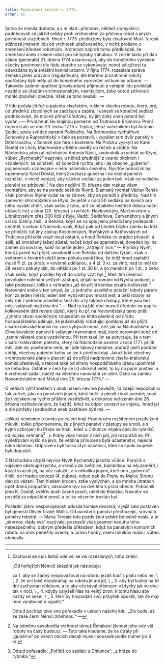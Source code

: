 ```yaml
---
title: Pozdvižení selské r. 1775.
order: 45
---
```

Sotva že minula drahota, a s ní hlad i přímorek, někteří zlomyslníci podněcovati se jali lid selský proti vrchnostem za příčinou robot a jiných povinností služebních. Hned r. 1773. předloženy byly císařovně Marii Teresii stížnosti jménem lidu od vrchnosti utlačovaného, v nichž prošeno o zmenšení břemen robotních. Vrchnosti naproti tomu předkládali, že zmenšení aneb zrušení robot pro ně byloby záhubou. V zniklé takto při dán zákon (generale) 21. dubna 1774 ustanovující, aby do konečného vynešení všecky povinnosti dle řádu starého se vykonávaly; neboť záležitost ta odevzdána byla zvláštní komisi urbarní. V říjnu 1774. rozeslala správa zemská jakés pravidlo (regulativum), dle kterého prozatímně roboty spořádány býti měly až do konečného vyrovnání od komise urbarní. — Takovéto zatímní opatření (provisorium) přijmouti a veřejně lidu prohlásiti nezdálo se úřadům vrchnostenským, namítajícím, žeby odtud zniknouti mohlo zbouření obecné. Však se toho neubáli. —

V lidu počala jíti řeč o patentu císařském, rušícím všecku robotu, který, prý, od úředníků zlovolných se zadržuje a zapírá; i usnesli se konečně sedláci podněcováni, že mocně přinutí úředníky, by jim zlatý onen patent byl vydán.: — První hnutí šlo krajinou pomezní od Trutnova k Brúmovu. První rocení stalo se dne 23. ledna 1775 v Teplici, jehož náčelníkem byl Antonín Seidel, spolu svůdce panství Polického. Na Brúmovsku rychtářové Šonovský a Ruprechtický v čelo se postavili, i vypálen tam dvůr panský v Dittersbachu, v Šonově pak fara s kostelem. Na Policku vyskytl se Karel Dostál ze Lhoty Machovské v Bílém usedlý co řečník a vůdce. Na Náchodsku převzal náčelnictví Antonín Nyvlt, svobodník a rychtář ve Rtyni, vůbec „Rychetský“ nazýván, u něhož přednější z vesnic okolních i vzdálených, se scházeli, až konečně rychtu jeho i jej obecně „guberno“ pojmenovali, uznávajíce v něm náčelníka českého. Nyvltův pobočník byl opomenutý Karel Dostál, kterýž rozkazy guberna i na okolní panství roznášel, v nichž vybízel, aby všickni sedláci za jeden byli, však od velikého plenění se zdržovali.[^120]  Na den nedělní 19. března dán rozkaz všem rychtářům, aby se na poradu sešli do Rtyně. Slatinský rychtář Václav Řehák však pominuv Rtyně vydal se na zámek, aby se poradil s úředníky. Nad tím zanevřeli shromáždění ve Rtyni, že ještě v noci 50 sedláků na koních pro něho vyslati chtěli, však sešlo z toho, anť se nějakého neštěstí dobou noční obávali; než z rána (20. března) s rychtáři: Havlovickým, Maršovským a Libnětovským přes 300 lidů z Kyje, Radčí, Sedloňova, Červenéhory a jiných vsí do Slatiny zašli, a Řeháka, když se na spis jemu předložený podepsati nechtěl, s sebou k Náchodu vzali, Když pak od Lhotek blízko zámku ku kříži se přiblížili, tuť jiný zástup Kosteleckých, Rtyňských a Batňovských od Trubijova přišedší vrazil mezi ostatní, a hned Řeháka co zrádce přepadli a sbili, až omráčený ležeti zůstal; načež když se spamatoval, doveden byl na zámek do kovárny, kdež ho ještě jeden „zštrejch' holí.“ — Rtyňský Nyvlt, kterýž právě byl přijel, osvobodil sice Řeháka od dalšího týrání, však s večerem v kovárně uložil jemu pokutu peněžitou, že totiž hned zaplatiti musil 11 zl. za útratu v kovárně udělanou, a 4 zl. 3 kr. za víno, nad to měl do 28 vesnic pokuty dát, do větších po 1 zl. 30 kr. a do menších po 1 zl.; z čeho však sešlo, když později Nyvlt do vazby vzat byl.[^121]  Mezi tím úředníci povolujíce nalehání sešlých zástupů, přijali narovnání od Nyvlta podané, a také podepsali, toliko s výhradou „až do přijití komise císařo-královské.“ Narovnání znělo v ten smysl, že „z jednoho usedlého potažní roboty párem koní za jeden měsíc jeden den vybývati povinností jest, a pěší roboty na celý rok z jednoho osedlého šest dní a ty takové chalupy, které jsou bez role, vybývati mají dva dni.“ — Nad to každé obci museli úředníci na papíru kolkovaném dáti revers (úpis), který ku př. na Novoměstsku takto zněl: „(jméno obce) společným sousedům se tímto písebně od úřadu hospodářského uděluje, že jedenkaždý robotující poddaný až do přijití císařokrálovské komisi nic více vybývati nemá, než jak na Náchodském a Chvalkovském panství k vybývání narovnáno mají, které narovnání sobě od „tamní některé obce vyzdvihnou. Při tom také jim se potvrzuje, že o tom císařo-královském patentu, který na Náchodské panství v roce 1771. přijíti měl, zde nic povědomo není, ani zde takový nemáme, anóbrž jestli poddaní chtějí, všechny patentní knihy se jim k přečtení dají. Jakož také všechny vrchnostenské platy k placení až do přijití nadpravené císařo-královské komisi přestávají, a takové také od strany hospodářského úřadu upomínati se nebudou. Ostatně v čem by se lid utisknut viděl, to by na papír postavil a k vrchnosti zadal, načež na všechno narovnání se učiní. Dáno na zámku Novoměstském nad Metují dne 25. března 1775.“ —

O větších výtržnostech v okolí našem nevíme povědíti; lid zdejší nepočínal si tak zuřivě, jako na panstvích jiných, kdež bořili a plenili zboží panské; snad že i vojskem na rychlo přišlým vystřízlivěl, a dokonce nařízením dne 26. března rozhlašovaným, že každý, kdož na odpor postaví se vojsku, ihned jat a dle potřeby i probodnut aneb zastřelen býti má. —

Jelikož nemíníme o tomto po celém kraji Hradeckém rozšířeném pozdvižení mluviti, toliko připomeneme, že z jiných panství v zástupy se srotili, a s kyjmi ozbrojeni ku Praze se hnali, kdež u Chlumce nějaká část do rybníků od vojska vehnána[^122] , u Prahy však mnozí z nich jati, jiní rozprášili se. Při vyšetřování vyšlo na jevo, že většina přinucena byla účastenství, nejedni bitím dohnáni. Odpraveni byli toliko čtyři náčelníci, kteří se spolu loupeže byli dopustili.

Z Náchodska utrpěl nejvíce Nyvlt Rychetský jakožto vůdce. Poručík s vojskem obstoupil rychtu, a vkročiv do světnice, bambitkou na něj zaměřil, i kázal svázati jej, na vůz naložiti, a s několika jinými, kteří ono „guberno“ činili, do Hradce odvezti (4. dubna); odtud pak do Prahy na Malou Stranu dán do vězení. Tam hladem krocen, stále vyslýchán, a po mnoha útratách opět domů propuštěn, odsouzen byv na dvě léta k práci obecní. Pobočník jeho K. Dostál, zvětřiv dosti časně prach, utekl do Kladska. Navrátiv se později za odpuštění prosil, a toliko vězením trestán byl.

Poslední jiskru nespokojenosti udusila komise dvorská, v jejíž čelo postaven byl generál Olivier hrabě Wallis. Od panství k panství přecházejíc, srovnala poměry robotní. — Maria Teresie toto pozdvižení selské bolestně nesla, a je „skvrnou vlády své“ nazývala; poznavší však pramen neduhu toho nebezpečného, dobrým předešla příkladem, když na panstvích komorních robotu na úrok peněžitý uvedla, a. právo honby, osení rolníkův hubící, vůbec obmezila.

-------------------

[^120]: Zachoval se opis lístků ode vsi ke vsi rozeslaných, toho znění:

    „Od hořejších Němců skázání jak následuje:
    
    za 1. aby se žádný neopovažoval na robotu jezdit buď z platu nebo ne, \\
      „ 2. že oni také nezabraňují na robotu jít ani jet, \\
      „ 3. aby byl každý na tří dni zachystán chlebem, a to aby očekával přistrojen vždycky jak ve dne tak v noci, \\
      „ 4. kdyby uslyšeli hlas na velký zvon, k tomu hlasu aby každý se sešel, \\
      „ 5. kteří by hospodáři svůj příbytek opustili, tak že mají moc vyrabovat a vypálit.“
    
    Odtud pochází také ono pořekadlo v ustech našeho lidu: „Zle bude, až se zase černí Němci zdvihnou.“ —

[^121]: Na odměnu osvobodila vrchnost témuž Řehákovi živnost jeho ode vší roboty na časy budoucí. —
    Tuto také klademe, že na útraty při „gubernu“ po všech obcích dávati museli sousedé podle numer po 6 kr.

[^122]: Odtud pořekadlo: „Pořídíš co sedláci u Chlumce“; „z hráze do rybníka.“
